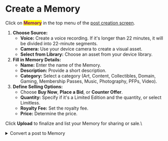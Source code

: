 # Create a Memory

Click on <mark style="color:purple;">**Memory**</mark> in the top menu of the [post creation screen](share-a-post/create-a-post.md).

1. **Choose Source:**
   * **Voice:** Create a voice recording. If it's longer than 22 minutes, it will be divided into 22-minute segments.
   * **Camera:** Use your device camera to create a visual asset.
   * **Select from Library:** Choose an asset from your device library.
2. **Fill in Memory Details:**
   * **Name:** Enter the name of the Memory.
   * **Description:** Provide a short description.
   * **Category:** Select a category (Art, Content, Collectibles, Domain, Gaming, Membership Passes, Music, Photography, PFPs, Video).
3. **Define Selling Options:**
   * Choose **Buy Now**, **Place a Bid**, or **Counter Offer**.
   * **Quantity:** Specify if it's a Limited Edition and the quantity, or select Limitless.
   * **Royalty Fee:** Set the royalty fee.
   * **Price:** Determine the price.

Click **Upload** to finalize and list your Memory for sharing or sale.\


<details>

<summary>Convert a post to Memory</summary>

Click the Kebab Menu and then click <mark style="color:purple;">**Keep as Memory**</mark> on the post you wish to convert.

1. **Set Visibility Toggles:**
   * **Show on Marketplace:** Decide if you want the Memory to be visible on the marketplace.
   * **Show Your Profile Info:** Choose to display your profile information on the Memory.
   * **Show Post Content:** Opt to show or hide the text-based part of the content.
2. **Fill in Memory Details:**
   * **Name:** Enter the name of the Memory.
   * **Description:** Provide a short description.
   * **Category:** Select from categories such as Art, Content, Collectibles, Domain, Gaming, Membership Passes, Music, Photography, PFPs, Video.
3.  **Define Selling Options:**

    * Select from **Buy Now**, **Place a Bid**, or **Counter Offer**.
    * **Quantity:** Specify if it's a Limited Edition and the number, or choose Limitless.
    * **Royalty Fee:** Set the royalty fee.
    * **Price:** Decide the price.

    Click **Continue** to finalize the conversion.

</details>

